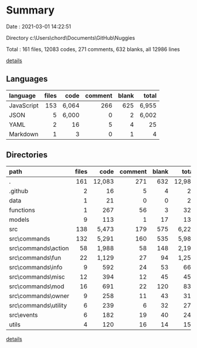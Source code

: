 # Summary

Date : 2021-03-01 14:22:51

Directory c:\Users\chord\Documents\GitHub\Nuggies

Total : 161 files,  12083 codes, 271 comments, 632 blanks, all 12986 lines

[details](details.md)

## Languages
| language | files | code | comment | blank | total |
| :--- | ---: | ---: | ---: | ---: | ---: |
| JavaScript | 153 | 6,064 | 266 | 625 | 6,955 |
| JSON | 5 | 6,000 | 0 | 2 | 6,002 |
| YAML | 2 | 16 | 5 | 4 | 25 |
| Markdown | 1 | 3 | 0 | 1 | 4 |

## Directories
| path | files | code | comment | blank | total |
| :--- | ---: | ---: | ---: | ---: | ---: |
| . | 161 | 12,083 | 271 | 632 | 12,986 |
| .github | 2 | 16 | 5 | 4 | 25 |
| data | 1 | 21 | 0 | 0 | 21 |
| functions | 1 | 267 | 56 | 3 | 326 |
| models | 9 | 113 | 1 | 17 | 131 |
| src | 138 | 5,473 | 179 | 575 | 6,227 |
| src\commands | 132 | 5,291 | 160 | 535 | 5,986 |
| src\commands\action | 58 | 1,988 | 58 | 148 | 2,194 |
| src\commands\fun | 22 | 1,129 | 27 | 94 | 1,250 |
| src\commands\info | 9 | 592 | 24 | 53 | 669 |
| src\commands\misc | 12 | 394 | 12 | 45 | 451 |
| src\commands\mod | 16 | 691 | 22 | 120 | 833 |
| src\commands\owner | 9 | 258 | 11 | 43 | 312 |
| src\commands\utility | 6 | 239 | 6 | 32 | 277 |
| src\events | 6 | 182 | 19 | 40 | 241 |
| utils | 4 | 120 | 16 | 14 | 150 |

[details](details.md)